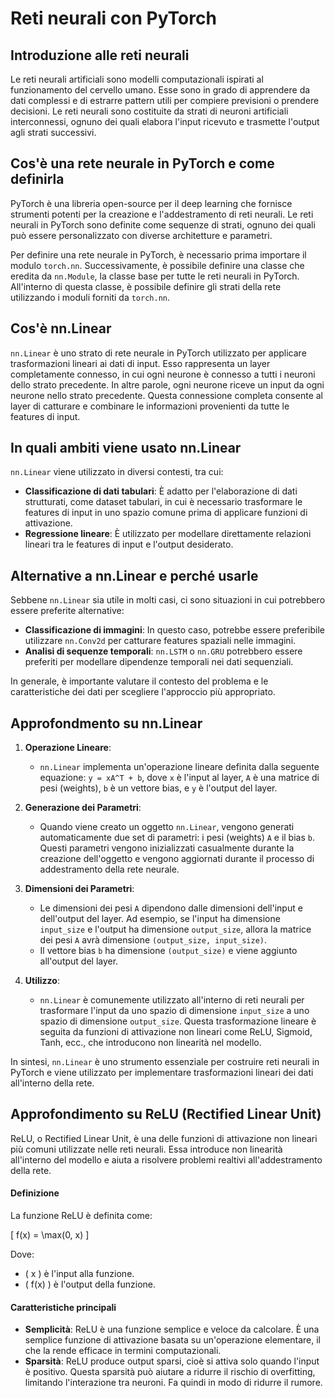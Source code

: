 # Reti neurali con PyTorch

## Introduzione alle reti neurali

Le reti neurali artificiali sono modelli computazionali ispirati al funzionamento del cervello umano. Esse sono in grado di apprendere da dati complessi e di estrarre pattern utili per compiere previsioni o prendere decisioni. Le reti neurali sono costituite da strati di neuroni artificiali interconnessi, ognuno dei quali elabora l'input ricevuto e trasmette l'output agli strati successivi.

## Cos'è una rete neurale in PyTorch e come definirla

PyTorch è una libreria open-source per il deep learning che fornisce strumenti potenti per la creazione e l'addestramento di reti neurali. Le reti neurali in PyTorch sono definite come sequenze di strati, ognuno dei quali può essere personalizzato con diverse architetture e parametri.

Per definire una rete neurale in PyTorch, è necessario prima importare il modulo `torch.nn`. Successivamente, è possibile definire una classe che eredita da `nn.Module`, la classe base per tutte le reti neurali in PyTorch. All'interno di questa classe, è possibile definire gli strati della rete utilizzando i moduli forniti da `torch.nn`.

## Cos'è nn.Linear

`nn.Linear` è uno strato di rete neurale in PyTorch utilizzato per applicare trasformazioni lineari ai dati di input. Esso rappresenta un layer completamente connesso, in cui ogni neurone è connesso a tutti i neuroni dello strato precedente. In altre parole, ogni neurone riceve un input da ogni neurone nello strato precedente. Questa connessione completa consente al layer di catturare e combinare le informazioni provenienti da tutte le features di input.

## In quali ambiti viene usato nn.Linear

`nn.Linear` viene utilizzato in diversi contesti, tra cui:

- **Classificazione di dati tabulari**: È adatto per l'elaborazione di dati strutturati, come dataset tabulari, in cui è necessario trasformare le features di input in uno spazio comune prima di applicare funzioni di attivazione.
- **Regressione lineare**: È utilizzato per modellare direttamente relazioni lineari tra le features di input e l'output desiderato.

## Alternative a nn.Linear e perché usarle

Sebbene `nn.Linear` sia utile in molti casi, ci sono situazioni in cui potrebbero essere preferite alternative:

- **Classificazione di immagini**: In questo caso, potrebbe essere preferibile utilizzare `nn.Conv2d` per catturare features spaziali nelle immagini.
- **Analisi di sequenze temporali**: `nn.LSTM` o `nn.GRU` potrebbero essere preferiti per modellare dipendenze temporali nei dati sequenziali.

In generale, è importante valutare il contesto del problema e le caratteristiche dei dati per scegliere l'approccio più appropriato.

## Approfondmento su nn.Linear

1. **Operazione Lineare**:
   - `nn.Linear` implementa un'operazione lineare definita dalla seguente equazione: `y = xA^T + b`, dove `x` è l'input al layer, `A` è una matrice di pesi (weights), `b` è un vettore bias, e `y` è l'output del layer.
   
2. **Generazione dei Parametri**:
   - Quando viene creato un oggetto `nn.Linear`, vengono generati automaticamente due set di parametri: i pesi (weights) `A` e il bias `b`. Questi parametri vengono inizializzati casualmente durante la creazione dell'oggetto e vengono aggiornati durante il processo di addestramento della rete neurale.

3. **Dimensioni dei Parametri**:
   - Le dimensioni dei pesi `A` dipendono dalle dimensioni dell'input e dell'output del layer. Ad esempio, se l'input ha dimensione `input_size` e l'output ha dimensione `output_size`, allora la matrice dei pesi `A` avrà dimensione `(output_size, input_size)`.
   - Il vettore bias `b` ha dimensione `(output_size)` e viene aggiunto all'output del layer.

4. **Utilizzo**:
   - `nn.Linear` è comunemente utilizzato all'interno di reti neurali per trasformare l'input da uno spazio di dimensione `input_size` a uno spazio di dimensione `output_size`. Questa trasformazione lineare è seguita da funzioni di attivazione non lineari come ReLU, Sigmoid, Tanh, ecc., che introducono non linearità nel modello.

In sintesi, `nn.Linear` è uno strumento essenziale per costruire reti neurali in PyTorch e viene utilizzato per implementare trasformazioni lineari dei dati all'interno della rete.


## Approfondimento su ReLU (Rectified Linear Unit)

ReLU, o Rectified Linear Unit, è una delle funzioni di attivazione non lineari più comuni utilizzate nelle reti neurali. Essa introduce non linearità all'interno del modello e aiuta a risolvere problemi realtivi all'addestramento della rete.
#### Definizione

La funzione ReLU è definita come:

\[ f(x) = \max(0, x) \]

Dove:
- \( x \) è l'input alla funzione.
- \( f(x) \) è l'output della funzione.

#### Caratteristiche principali

- **Semplicità**: ReLU è una funzione semplice e veloce da calcolare. È una semplice funzione di attivazione basata su un'operazione elementare, il che la rende efficace in termini computazionali.
- **Sparsità**: ReLU produce output sparsi, cioè si attiva solo quando l'input è positivo. Questa sparsità può aiutare a ridurre il rischio di overfitting, limitando l'interazione tra neuroni. Fa quindi in modo di ridurre il rumore.
